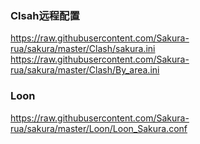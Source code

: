 ### Clsah远程配置
https://raw.githubusercontent.com/Sakura-rua/sakura/master/Clash/sakura.ini  
https://raw.githubusercontent.com/Sakura-rua/sakura/master/Clash/By_area.ini

### Loon
https://raw.githubusercontent.com/Sakura-rua/sakura/master/Loon/Loon_Sakura.conf